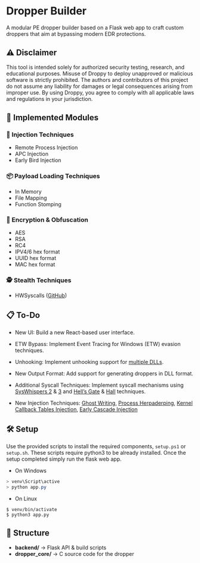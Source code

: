 # Dropper Builder

A modular PE dropper builder based on a Flask web app to craft custom droppers that aim at bypassing modern EDR protections.

## ⚠️ Disclaimer

This tool is intended solely for authorized security testing, research, and educational purposes. Misuse of Droppy to deploy unapproved or malicious software is strictly prohibited. The authors and contributors of this project do not assume any liability for damages or legal consequences arising from improper use. By using Droppy, you agree to comply with all applicable laws and regulations in your jurisdiction.

## 🚀 Implemented Modules

### 💉 Injection Techniques
- Remote Process Injection
- APC Injection
- Early Bird Injection

### 📦 Payload Loading Techniques
- In Memory
- File Mapping
- Function Stomping

### 🔐 Encryption & Obfuscation
- AES
- RSA
- RC4
- IPV4/6 hex format
- UUID hex format
- MAC hex format

### 🕵️ Stealth Techniques
- HWSyscalls ([GitHub](https://github.com/Dec0ne/HWSyscalls/))

## 📋 To-Do

- New UI: Build a new React-based user interface.

- ETW Bypass: Implement Event Tracing for Windows (ETW) evasion techniques.

- Unhooking: Implement unhooking support for [multiple DLLs](https://github.com/NUL0x4C/KnownDllUnhook).

- New Output Format: Add support for generating droppers in DLL format.

- Additional Syscall Techniques: Implement syscall mechanisms using [SysWhispers 2](https://github.com/jthuraisamy/SysWhispers2) & [3](https://github.com/klezVirus/SysWhispers3) and [Hell’s Gate](https://github.com/am0nsec/HellsGate) & [Hall](https://github.com/Maldev-Academy/HellHall) techniques.

- New Injection Techniques: [Ghost Writing](https://github.com/itaymigdal/awesome-injection?tab=readme-ov-file#ghost-writing), [Process Herpaderping](https://github.com/jxy-s/herpaderping), [Kernel Callback Tables Injection](https://github.com/0xHossam/KernelCallbackTable-Injection-PoC), [Early Cascade Injection](https://www.outflank.nl/blog/2024/10/15/introducing-early-cascade-injection-from-windows-process-creation-to-stealthy-injection/)

## 🛠️ Setup
Use the provided scripts to install the required components, `setup.ps1` or `setup.sh`. These scripts require python3 to be already installed. Once the setup completed simply run the flask web app.

- On Windows 
```powershell
> venv\Script\active
> python app.py
```

- On Linux
```shell
$ venv/bin/activate
$ python3 app.py
``` 

## 📂 Structure
- **backend/** → Flask API & build scripts
- **dropper_core/** → C source code for the dropper

